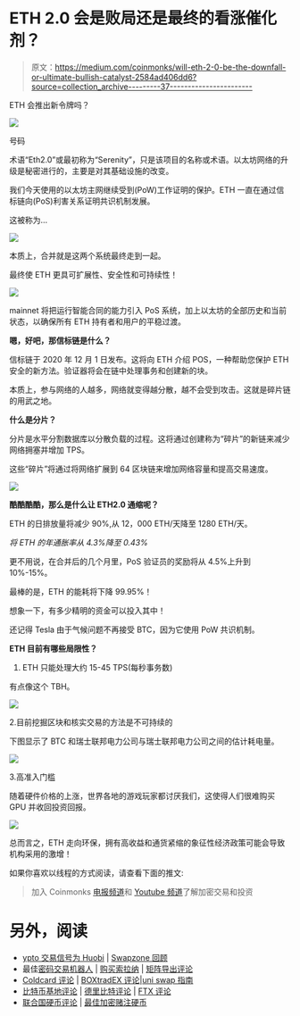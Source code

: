 # ETH 2.0 会是败局还是最终的看涨催化剂？

> 原文：<https://medium.com/coinmonks/will-eth-2-0-be-the-downfall-or-ultimate-bullish-catalyst-2584ad406dd6?source=collection_archive---------37----------------------->

ETH 会推出新令牌吗？

![](img/a61c314c68471cfafadca04d1168c829.png)

号码

术语“Eth2.0”或最初称为“Serenity”，只是该项目的名称或术语。以太坊网络的升级是秘密进行的，主要是对其基础设施的改变。

我们今天使用的以太坊主网继续受到(PoW)工作证明的保护。ETH 一直在通过信标链向(PoS)利害关系证明共识机制发展。

这被称为…

![](img/b5bd9fabcf11c51b6146db837d1ae901.png)

本质上，合并就是这两个系统最终走到一起。

最终使 ETH 更具可扩展性、安全性和可持续性！

![](img/56cb9f0b7633f514a7cb61be4354ccb2.png)

mainnet 将把运行智能合同的能力引入 PoS 系统，加上以太坊的全部历史和当前状态，以确保所有 ETH 持有者和用户的平稳过渡。

**嗯，好吧，那信标链是什么？**

信标链于 2020 年 12 月 1 日发布。这将向 ETH 介绍 POS，一种帮助您保护 ETH 安全的新方法。验证器将会在链中处理事务和创建新的块。

本质上，参与网络的人越多，网络就变得越分散，越不会受到攻击。这就是碎片链的用武之地。

**什么是分片？**

分片是水平分割数据库以分散负载的过程。这将通过创建称为“碎片”的新链来减少网络拥塞并增加 TPS。

这些“碎片”将通过将网络扩展到 64 区块链来增加网络容量和提高交易速度。

![](img/6c561a539c23af496429e2211e92434e.png)

**酷酷酷酷，那么是什么让 ETH2.0 通缩呢？**

ETH 的日排放量将减少 90%,从 12，000 ETH/天降至 1280 ETH/天。

*将 ETH 的年通胀率从 4.3%降至 0.43%*

更不用说，在合并后的几个月里，PoS 验证员的奖励将从 4.5%上升到 10%-15%。

最棒的是，ETH 的能耗将下降 99.95%！

想象一下，有多少精明的资金可以投入其中！

还记得 Tesla 由于气候问题不再接受 BTC，因为它使用 PoW 共识机制。

**ETH 目前有哪些局限性？**

1.  ETH 只能处理大约 15-45 TPS(每秒事务数)

有点像这个 TBH。

![](img/05d1f03e9ecd3e16732a9be94c8d4489.png)

2.目前挖掘区块和核实交易的方法是不可持续的

下图显示了 BTC 和瑞士联邦电力公司与瑞士联邦电力公司之间的估计耗电量。

![](img/34dab1d533cbf011fb994f7936e05bf1.png)

3.高准入门槛

随着硬件价格的上涨，世界各地的游戏玩家都讨厌我们，这使得人们很难购买 GPU 并收回投资回报。

![](img/49d5121fb4af25fdaa0b2f8750303d1e.png)

总而言之，ETH 走向环保，拥有高收益和通货紧缩的象征性经济政策可能会导致机构采用的激增！

如果你喜欢以线程的方式阅读，请查看下面的推文:

> 加入 Coinmonks [电报频道](https://t.me/coincodecap)和 [Youtube 频道](https://www.youtube.com/c/coinmonks/videos)了解加密交易和投资

# 另外，阅读

*   [ypto 交易信号为 Huobi](https://coincodecap.com/huobi-crypto-trading-signals) | [Swapzone 回顾](/coinmonks/swapzone-review-crypto-exchange-data-aggregator-e0ad78e55ed7)
*   最佳[密码交易机器人](https://coincodecap.com/best-crypto-trading-bots) | [购买索拉纳](https://coincodecap.com/buy-solana) | [矩阵导出评论](https://coincodecap.com/matrixport-review)
*   [Coldcard 评论](https://coincodecap.com/coldcard-review) | [BOXtradEX 评论](https://coincodecap.com/boxtradex-review)|[uni swap 指南](https://coincodecap.com/uniswap)
*   [比特币基地评论](/coinmonks/coinbase-review-6ef4e0f56064) | [德里比特评论](/coinmonks/deribit-review-options-fees-apis-and-testnet-2ca16c4bbdb2) | [FTX 评论](/coinmonks/ftx-crypto-exchange-review-53664ac1198f)
*   [联合国硬币评论](https://coincodecap.com/unocoin-review) | [最佳加密赌注硬币](https://coincodecap.com/best-crypto-staking-coins)